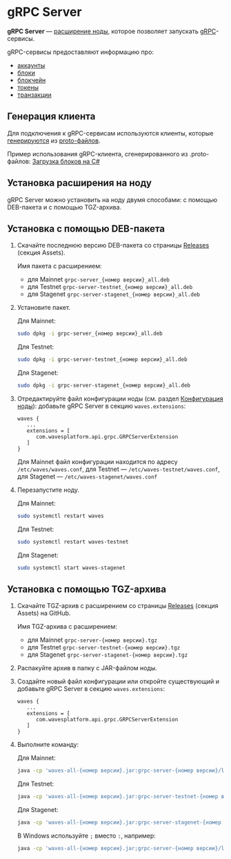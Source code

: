 # gRPC Server

**gRPC Server** — [расширение ноды](/ru/waves-node/extensions/), которое позволяет запускать [gRPC](https://en.wikipedia.org/wiki/GRPC)-сервисы.

gRPC-сервисы предоставляют информацию про:

* [аккаунты](/ru/blockchain/account/)
* [блоки](/ru/blockchain/block/)
* [блокчейн](/ru/blockchain/blockchain/)
* [токены](/ru/blockchain/token/)
* [транзакции](/ru/blockchain/transaction/)

## Генерация клиента

Для подключения к gRPC-сервисам используются клиенты, которые [генерируются](https://grpc.io/docs/tutorials/) из [proto-файлов](https://github.com/wavesplatform/protobuf-schemas).

Пример использования gRPC-клиента, сгенерированного из .proto-файлов: [Загрузка блоков на C#](https://github.com/wavesplatform/WavesCS/blob/master/WavesCSTests/ProtobufTest.cs)

## Установка расширения на ноду

gRPC Server можно установить на ноду двумя способами: с помощью DEB-пакета и с помощью TGZ-архива.

## Установка с помощью DEB-пакета

1. Скачайте последнюю версию DEB-пакета со страницы [Releases](https://github.com/wavesplatform/Waves/releases) (секция Assets).

   Имя пакета с расширением:

   * для Mainnet `grpc-server_{номер версии}_all.deb`
   * для Testnet `grpc-server-testnet_{номер версии}_all.deb`
   * для Stagenet `grpc-server-stagenet_{номер версии}_all.deb`

2. Установите пакет.

   Для Mainnet:

   ```bash
   sudo dpkg -i grpc-server_{номер версии}_all.deb
   ```

   Для Testnet:

   ```bash
   sudo dpkg -i grpc-server-testnet_{номер версии}_all.deb
   ```

   Для Stagenet:

   ```bash
   sudo dpkg -i grpc-server-stagenet_{номер версии}_all.deb
   ```

3. Отредактируйте файл конфигурации ноды (см. раздел [Конфигурация ноды](/ru/waves-node/node-configuration)): добавьте gRPC Server в секцию `waves.extensions`:

   
   ```
   waves {
      ...
      extensions = [
         com.wavesplatform.api.grpc.GRPCServerExtension
      ]
   }
   ```

   Для Mainnet файл конфигурации находится по адресу `/etc/waves/waves.conf`, для Testnet — `/etc/waves-testnet/waves.conf`, для Stagenet — `/etc/waves-stagenet/waves.conf`

4. Перезапустите ноду.

   Для Mainnet:

   ```bash
   sudo systemctl restart waves
   ```

   Для Testnet:

   ```bash
   sudo systemctl restart waves-testnet
   ```

   Для Stagenet:

   ```bash
   sudo systemctl start waves-stagenet
   ```

## Установка с помощью TGZ-архива

1. Скачайте TGZ-архив с расширением со страницы [Releases](https://github.com/wavesplatform/Waves/releases) (секция Assets) на GitHub.

   Имя TGZ-архива с расширением:

   * для Mainnet `grpc-server-{номер версии}.tgz`
   * для Testnet `grpc-server-testnet-{номер версии}.tgz`
   * для Stagenet `grpc-server-stagenet-{номер версии}.tgz`

2. Распакуйте архив в папку с JAR-файлом ноды.

3. Создайте новый файл конфигурации или откройте существующий и добавьте gRPC Server в секцию `waves.extensions`:

   
   ```
   waves {
      ...
      extensions = [
         com.wavesplatform.api.grpc.GRPCServerExtension
      ]
   }
   ```

4. Выполните команду:

   Для Mainnet:

   ```bash
   java -cp 'waves-all-{номер версии}.jar:grpc-server-{номер версии}/lib/*' com.wavesplatform.Application {имя файла конфигурации}.conf
   ```

   Для Testnet:

   ```bash
   java -cp 'waves-all-{номер версии}.jar:grpc-server-testnet-{номер версии}/lib/*' com.wavesplatform.Application {имя файла конфигурации}.conf
   ```

   Для Stagenet:

   ```bash
   java -cp 'waves-all-{номер версии}.jar:grpc-server-stagenet-{номер версии}/lib/*' com.wavesplatform.Application {имя файла конфигурации}.conf
   ```

   В Windows используйте `;` вместо `:`, например:

   ```bash
   java -cp 'waves-all-{номер версии}.jar;grpc-server-{номер версии}/lib/*' com.wavesplatform.Application {имя файла конфигурации}.conf
   ```

